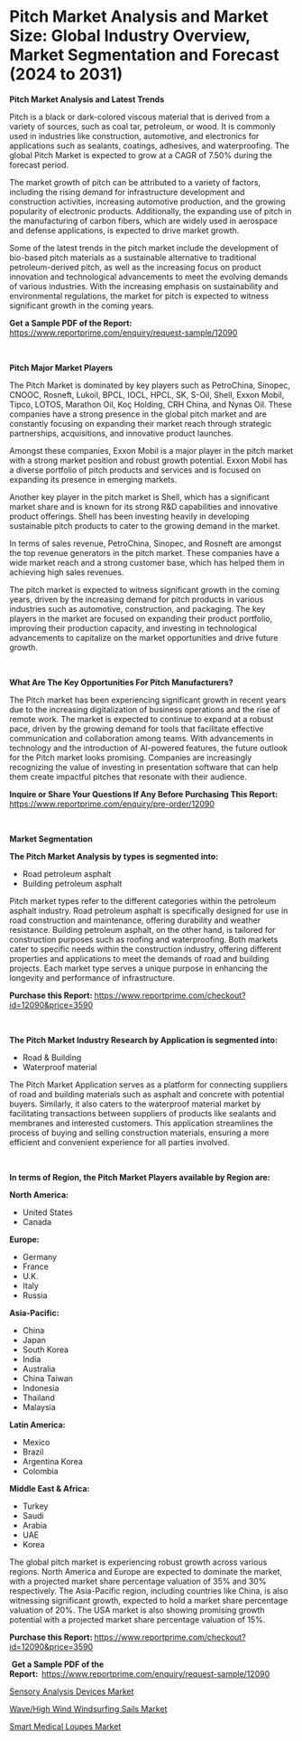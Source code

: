 <p><h1>Pitch Market Analysis and Market Size: Global Industry Overview, Market Segmentation and Forecast (2024 to 2031)</h1></p><p><strong>Pitch Market Analysis and Latest Trends</strong></p>
<p><p>Pitch is a black or dark-colored viscous material that is derived from a variety of sources, such as coal tar, petroleum, or wood. It is commonly used in industries like construction, automotive, and electronics for applications such as sealants, coatings, adhesives, and waterproofing. The global Pitch Market is expected to grow at a CAGR of 7.50% during the forecast period.</p><p>The market growth of pitch can be attributed to a variety of factors, including the rising demand for infrastructure development and construction activities, increasing automotive production, and the growing popularity of electronic products. Additionally, the expanding use of pitch in the manufacturing of carbon fibers, which are widely used in aerospace and defense applications, is expected to drive market growth.</p><p>Some of the latest trends in the pitch market include the development of bio-based pitch materials as a sustainable alternative to traditional petroleum-derived pitch, as well as the increasing focus on product innovation and technological advancements to meet the evolving demands of various industries. With the increasing emphasis on sustainability and environmental regulations, the market for pitch is expected to witness significant growth in the coming years.</p></p>
<p><strong>Get a Sample PDF of the Report:&nbsp;</strong> <a href="https://www.reportprime.com/enquiry/request-sample/12090">https://www.reportprime.com/enquiry/request-sample/12090</a></p>
<p>&nbsp;</p>
<p><strong>Pitch Major Market Players</strong></p>
<p><p>The Pitch Market is dominated by key players such as PetroChina, Sinopec, CNOOC, Rosneft, Lukoil, BPCL, IOCL, HPCL, SK, S-Oil, Shell, Exxon Mobil, Tipco, LOTOS, Marathon Oil, Koç Holding, CRH China, and Nynas Oil. These companies have a strong presence in the global pitch market and are constantly focusing on expanding their market reach through strategic partnerships, acquisitions, and innovative product launches.</p><p>Amongst these companies, Exxon Mobil is a major player in the pitch market with a strong market position and robust growth potential. Exxon Mobil has a diverse portfolio of pitch products and services and is focused on expanding its presence in emerging markets.</p><p>Another key player in the pitch market is Shell, which has a significant market share and is known for its strong R&D capabilities and innovative product offerings. Shell has been investing heavily in developing sustainable pitch products to cater to the growing demand in the market.</p><p>In terms of sales revenue, PetroChina, Sinopec, and Rosneft are amongst the top revenue generators in the pitch market. These companies have a wide market reach and a strong customer base, which has helped them in achieving high sales revenues.</p><p>The pitch market is expected to witness significant growth in the coming years, driven by the increasing demand for pitch products in various industries such as automotive, construction, and packaging. The key players in the market are focused on expanding their product portfolio, improving their production capacity, and investing in technological advancements to capitalize on the market opportunities and drive future growth.</p></p>
<p>&nbsp;</p>
<p><strong>What Are The Key Opportunities For Pitch Manufacturers?</strong></p>
<p><p>The Pitch market has been experiencing significant growth in recent years due to the increasing digitalization of business operations and the rise of remote work. The market is expected to continue to expand at a robust pace, driven by the growing demand for tools that facilitate effective communication and collaboration among teams. With advancements in technology and the introduction of AI-powered features, the future outlook for the Pitch market looks promising. Companies are increasingly recognizing the value of investing in presentation software that can help them create impactful pitches that resonate with their audience.</p></p>
<p><strong>Inquire or Share Your Questions If Any Before Purchasing This Report:</strong> <a href="https://www.reportprime.com/enquiry/pre-order/12090">https://www.reportprime.com/enquiry/pre-order/12090</a></p>
<p>&nbsp;</p>
<p><strong>Market Segmentation</strong></p>
<p><strong>The Pitch Market Analysis by types is segmented into:</strong></p>
<p><ul><li>Road petroleum asphalt</li><li>Building petroleum asphalt</li></ul></p>
<p><p>Pitch market types refer to the different categories within the petroleum asphalt industry. Road petroleum asphalt is specifically designed for use in road construction and maintenance, offering durability and weather resistance. Building petroleum asphalt, on the other hand, is tailored for construction purposes such as roofing and waterproofing. Both markets cater to specific needs within the construction industry, offering different properties and applications to meet the demands of road and building projects. Each market type serves a unique purpose in enhancing the longevity and performance of infrastructure.</p></p>
<p><strong>Purchase this Report:&nbsp;</strong><a href="https://www.reportprime.com/checkout?id=12090&price=3590">https://www.reportprime.com/checkout?id=12090&price=3590</a></p>
<p>&nbsp;</p>
<p><strong>The Pitch Market Industry Research by Application is segmented into:</strong></p>
<p><ul><li>Road & Building</li><li>Waterproof material</li></ul></p>
<p><p>The Pitch Market Application serves as a platform for connecting suppliers of road and building materials such as asphalt and concrete with potential buyers. Similarly, it also caters to the waterproof material market by facilitating transactions between suppliers of products like sealants and membranes and interested customers. This application streamlines the process of buying and selling construction materials, ensuring a more efficient and convenient experience for all parties involved.</p></p>
<p>&nbsp;</p>
<p><strong>In terms of Region, the Pitch Market Players available by Region are:</strong></p>
<p>
    <p> <strong> North America: </strong>
        <ul>
            <li>United States</li>
            <li>Canada</li>
        </ul>
        </p> 
    <p> <strong> Europe: </strong>
        <ul>
            <li>Germany</li>
            <li>France</li>
            <li>U.K.</li>
            <li>Italy</li>
            <li>Russia</li>
        </ul>
        </p> 
    <p> <strong> Asia-Pacific: </strong>
        <ul>
            <li>China</li>
            <li>Japan</li>
            <li>South Korea</li>
            <li>India</li>
            <li>Australia</li>
            <li>China Taiwan</li>
            <li>Indonesia</li>
            <li>Thailand</li>
            <li>Malaysia</li>
        </ul>
        </p> 
    <p> <strong> Latin America: </strong>
        <ul>
            <li>Mexico</li>
            <li>Brazil</li>
            <li>Argentina Korea</li>
            <li>Colombia</li>
        </ul>
        </p> 
    <p> <strong> Middle East & Africa: </strong>
        <ul>
            <li>Turkey</li>
            <li>Saudi</li>
            <li>Arabia</li>
            <li>UAE</li>
            <li>Korea</li>
        </ul>
    </p>
    </p>
<p><p>The global pitch market is experiencing robust growth across various regions. North America and Europe are expected to dominate the market, with a projected market share percentage valuation of 35% and 30% respectively. The Asia-Pacific region, including countries like China, is also witnessing significant growth, expected to hold a market share percentage valuation of 20%. The USA market is also showing promising growth potential with a projected market share percentage valuation of 15%.</p></p>
<p><strong>Purchase this Report: </strong><a href="https://www.reportprime.com/checkout?id=12090&price=3590">https://www.reportprime.com/checkout?id=12090&price=3590</a></p>
<p>&nbsp;<strong>Get a Sample PDF of the Report:&nbsp;&nbsp;</strong><a href="https://www.reportprime.com/enquiry/request-sample/12090">https://www.reportprime.com/enquiry/request-sample/12090</a></p>
<p><strong></strong></p>
<p><p><a href="https://view.publitas.com/reportprime-1/sensory-analysis-devices-market-dynamics-2023-2030-also-about-its-market-trends-projections-and-opportunities/">Sensory Analysis Devices Market</a></p><p><a href="https://view.publitas.com/reportprime-1/wave-high-wind-windsurfing-sails-market-size-and-growth-market-segmentation-regional-and-country-breakdowns-and-market-trends-for-period-from-2023-2030/">Wave/High Wind Windsurfing Sails Market</a></p><p><a href="https://view.publitas.com/reportprime-1/smart-medical-loupes-market-size-focuses-on-market-dynamics-in-depth-analysis-and-future-projections-of-its-market-forecasted-for-period-from-2023-to-2030/">Smart Medical Loupes Market</a></p></p>